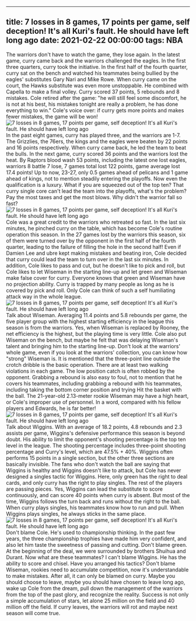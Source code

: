 
---
title: 7 losses in 8 games, 17 points per game, self deception! It's all Kuri's fault. He should have left long ago
date: 2021-02-22 00:00:00
tags:  NBA
---
The warriors don't have to watch the game, they lose again. In the latest game, curry came back and the warriors challenged the eagles. In the first three quarters, curry took the initiative. In the first half of the fourth quarter, curry sat on the bench and watched his teammates being bullied by the eagles' substitutes Gary Nari and Mike Rowe. When curry came on the court, the Hawks substitute was even more unstoppable. He combined with Capella to make a final volley. Curry scored 37 points, 5 rebounds and 8 mistakes. Cole retired after the game: "he will still feel some discomfort, he is not at his best, his mistakes tonight are really a problem, he has done everything to win." Cole's voice over: if curry gets more points and makes fewer mistakes, the game will be won!
![7 losses in 8 games, 17 points per game, self deception! It's all Kuri's fault. He should have left long ago](a4bfe109-732a-4a40-822e-474bacefd069.gif)
In the past eight games, curry has played three, and the warriors are 1-7. The Grizzlies, the 76ers, the kings and the eagles were beaten by 22 points and 16 points respectively. When curry came back, he led the team to beat the bulls. In the next game, curry scored 36 points and the warriors lost the heat. By Raptors blood wash 53 points, including the latest one lost eagles, warriors 8 battle 7 lose, 7 games total lost 122 points, game average lost 17.4 points! Up to now, 23-27, only 0.5 games ahead of pelicans and 1 game ahead of kings, not to mention steadily entering the playoffs. Now even the qualification is a luxury. What if you are squeezed out of the top ten? That curry single core can't lead the team into the playoffs, what's the problem? Pay the most taxes and get the most blows. Why didn't the warrior fall so fast?
![7 losses in 8 games, 17 points per game, self deception! It's all Kuri's fault. He should have left long ago](e229f314-d1b9-4270-8ca3-39eae5c9e303.gif)
Cole was a great credit to the warriors who retreated so fast. In the last six minutes, he pinched curry on the table, which has become Cole's routine operation this season. In the 27 games lost by the warriors this season, six of them were turned over by the opponent in the first half of the fourth quarter, leading to the failure of filling the hole in the second half! Even if Damien Lee and ubre kept making mistakes and beating iron, Cole decided that curry could lead the team to turn over in the last six minutes. In addition, Cole likes to pass and cut, but he doesn't like to pick and roll, but Cole likes to let Wiseman in the starting line-up and let green and Wiseman make false cover for curry. Everyone knows that green and Wiseman have no projection ability. Curry is trapped by many people as long as he is covered by pick and roll. Only Cole can think of such a self humiliating attack way in the whole league.
![7 losses in 8 games, 17 points per game, self deception! It's all Kuri's fault. He should have left long ago](a7738d28-887c-4342-9065-0db62a5baa0d.gif)
Talk about Wiseman. Averaging 11.4 points and 5.8 rebounds per game, the five player group with the highest starting efficiency in the league this season is from the warriors. Yes, when Wiseman is replaced by Rooney, the net efficiency is the highest, but the playing time is very little. Cole also put Wiseman on the bench, but maybe he felt that was delaying Wiseman's talent and bringing him to the starting line-up. Don't look at the warriors' whole game, even if you look at the warriors' collection, you can know how "strong" Wiseman is. It is mentioned that the three-point line outside the crotch dribble is the basic operation. There are at least two walking violations in each game. The low position catch is often robbed by the opponent. Grabbing a rebound is also easy to foul, not to mention that he covers his teammates, including grabbing a rebound with his teammates, including taking the bottom corner position and trying Hit the basket with the ball. The 21-year-old 2.13-meter rookie Wiseman may have a high heart, or Cole's improper use of personnel. In a word, compared with his fellow players and Edwards, he is far better!
![7 losses in 8 games, 17 points per game, self deception! It's all Kuri's fault. He should have left long ago](21a17c65-1951-4412-bc11-c15d574f50bd.gif)
Talk about Wiggins. With an average of 18.2 points, 4.8 rebounds and 2.3 assists per game, Wiggins's defensive performance this season is beyond doubt. His ability to limit the opponent's shooting percentage is the top ten level in the league. The shooting percentage includes three-point shooting percentage and Curry's level, which are 47.5% + 40%. Wiggins often performs 15 points in a single section, but the other three sections are basically invisible. The fans who don't watch the ball are saying that Wiggins is healthy and Wiggins doesn't like to attack, but Cole has never designed a singles tactic for Wiggins. Here, only green has the right to deal cards, and only curry has the right to play singles. The rest of the players are passing pieces. Yes, Wiggins can lead the substitute to score continuously, and can score 40 points when curry is absent. But most of the time, Wiggins follows the turn back and runs without the right to the ball. When curry plays singles, his teammates know how to run and pull. When Wiggins plays singles, he always sticks in the same place.
![7 losses in 8 games, 17 points per game, self deception! It's all Kuri's fault. He should have left long ago](657212b9-44ea-48f8-93dc-49d0eaca3007.gif)
Don't blame Cole. He's used to championship thinking. In the past few years, the three championship trophies have made him very confident, and also let him taste the sweetness of passing and cutting. Don't blame green. At the beginning of the deal, we were surrounded by brothers Shuihua and Durant. Now what are these teammates? I can't blame Wiggins. He has the ability to score and chisel. Have you arranged his tactics? Don't blame Wiseman, rookies need to accumulate competition, now it's understandable to make mistakes. After all, it can only be blamed on curry. Maybe you should choose to leave, maybe you should have chosen to leave long ago, wake up Cole from the dream, pull down the management of the warriors from the top of the past glory, and recognize the reality. Success is not only a simple accumulation of stars, let alone 25 million on the field and 40 million off the field. If curry leaves, the warriors will rot and maybe next season will come true.